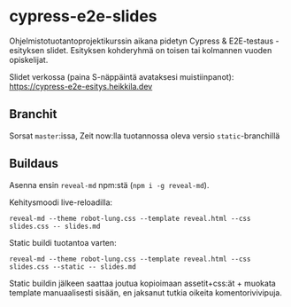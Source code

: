 # cypress-e2e-slides

Ohjelmistotuotantoprojektikurssin aikana pidetyn Cypress & E2E-testaus -esityksen slidet. Esityksen kohderyhmä on toisen tai kolmannen vuoden opiskelijat.

Slidet verkossa (paina S-näppäintä avataksesi muistiinpanot):
https://cypress-e2e-esitys.heikkila.dev

## Branchit

Sorsat `master`:issa, Zeit now:lla tuotannossa oleva versio `static`-branchillä

## Buildaus

Asenna ensin `reveal-md` npm:stä (`npm i -g reveal-md`).

Kehitysmoodi live-reloadilla:

```
reveal-md --theme robot-lung.css --template reveal.html --css slides.css -- slides.md
```

Static buildi tuotantoa varten:

```
reveal-md --theme robot-lung.css --template reveal.html --css slides.css --static -- slides.md
```

Static buildin jälkeen saattaa joutua kopioimaan assetit+css:ät + muokata template manuaalisesti sisään, en jaksanut tutkia oikeita komentorivivipuja.
